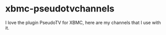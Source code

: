 xbmc-pseudotvchannels
=====================

I love the plugin PseudoTV for XBMC, here are my channels that I use with it.
